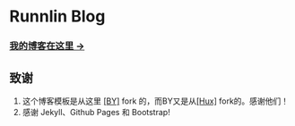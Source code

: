 # Runnlin Blog

### [我的博客在这里 &rarr;](http://runnlin.github.io)


## 致谢

1. 这个博客模板是从这里 [[BY]](https://github.com/qiubaiying/qiubaiying.github.io) fork 的，而BY又是从[[Hux]](https://github.com/Huxpro/huxpro.github.io) fork的。感谢他们！
2. 感谢 Jekyll、Github Pages 和 Bootstrap!

